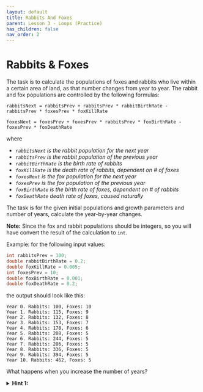 ```yaml
---
layout: default
title: Rabbits And Foxes
parent: Lesson 3 - Loops (Practice)
has_children: false
nav_order: 2
---
```


# Rabbits & Foxes

The task is to calculate the populations of foxes and rabbits who live within a certain area of land, as that number changes from year to year. The rabbit and fox populations are controlled by the following formulas:

`rabbitsNext = rabbitsPrev + rabbitsPrev * rabbitBirthRate - rabbitsPrev * foxesPrev * foxKillRate`

`foxesNext = foxesPrev + foxesPrev * rabbitsPrev * foxBirthRate - foxesPrev * foxDeathRate`

where

* *`rabbitsNext` is the rabbit population for the next year*
* *`rabbitsPrev` is the rabbit population of the previous year*
* *`rabbitBirthRate` is the birth rate of rabbits*
* *`foxKillRate` is the death rate of rabbits, dependent on # of foxes*
* *`foxesNext` is the fox population for the next year*
* *`foxesPrev` is the fox population of the previous year*
* *`foxBirthRate` is the birth rate of foxes, dependent on # of rabbits*
* *`foxDeathRate` death rate of foxes, caused naturally*

The task is for the given initial populations and growth parameters and number of years, calculate the year-by-year changes. 

**Note:** Since the fox and rabbit populations should be integers, so you will have convert the result of the calculation to `int`.

Example: for the following input values:

``` csharp
int rabbitsPrev = 100;
double rabbitBirthRate = 0.2;
double foxKillRate = 0.005;
int foxesPrev = 10;
double foxBirthRate = 0.001;
double foxDeathRate = 0.2;
```

the output should look like this:

```
Year 0. Rabbits: 100, Foxes: 10
Year 1. Rabbits: 115, Foxes: 9
Year 2. Rabbits: 132, Foxes: 8
Year 3. Rabbits: 153, Foxes: 7
Year 4. Rabbits: 178, Foxes: 6
Year 5. Rabbits: 208, Foxes: 5
Year 6. Rabbits: 244, Foxes: 5
Year 7. Rabbits: 286, Foxes: 5
Year 8. Rabbits: 336, Foxes: 5
Year 9. Rabbits: 394, Foxes: 5
Year 10. Rabbits: 462, Foxes: 5
```

What happens when you increase the number of years?

<details class="text-grey-dk-000"> 
  <summary><strong>Hint 1:</strong></summary>
  Be sure that your program doesn’t allow for negative populations. If you start with 1 rabbit and 1000 foxes, the next year there should be 0 rabbits instead of -3 rabbits.
</details>
